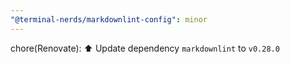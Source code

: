 ```yaml
---
"@terminal-nerds/markdownlint-config": minor
---
```


chore(Renovate): ⬆️ Update dependency `markdownlint` to `v0.28.0`
